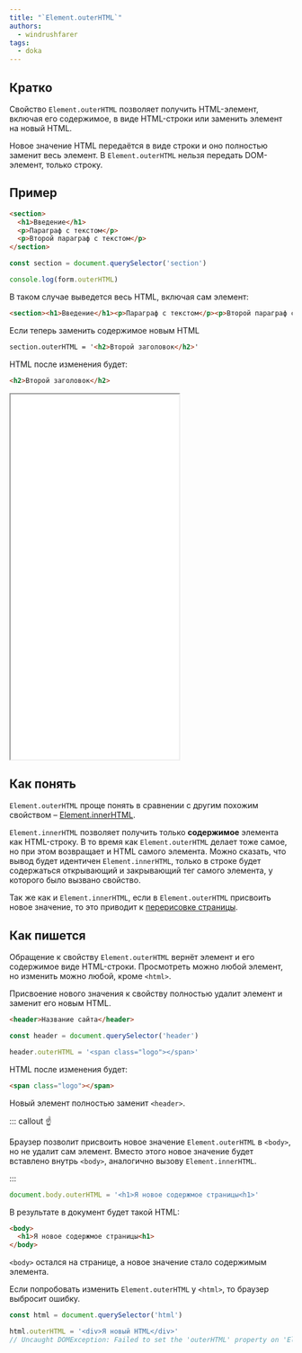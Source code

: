 ```yaml
---
title: "`Element.outerHTML`"
authors:
  - windrushfarer
tags:
  - doka
---
```


## Кратко

Свойство `Element.outerHTML` позволяет получить HTML-элемент, включая его содержимое, в виде HTML-строки или заменить элемент на новый HTML.

Новое значение HTML передаётся в виде строки и оно полностью заменит весь элемент. В `Element.outerHTML` нельзя передать DOM-элемент, только строку.

## Пример

```html
<section>
  <h1>Введение</h1>
  <p>Параграф с текстом</p>
  <p>Второй параграф с текстом</p>
</section>
```

```js
const section = document.querySelector('section')

console.log(form.outerHTML)
```

В таком случае выведется весь HTML, включая сам элемент:

```html
<section><h1>Введение</h1><p>Параграф с текстом</p><p>Второй параграф с текстом</p></section>
```

Если теперь заменить содержимое новым HTML

```html
section.outerHTML = '<h2>Второй заголовок</h2>'
```

HTML после изменения будет:

```html
<h2>Второй заголовок</h2>
```

<iframe title="Element.outerHTML — Element.outerHTML — Дока" src="demos/index/" height="650" sandbox></iframe>

## Как понять

`Element.outerHTML` проще понять в сравнении с другим похожим свойством – [Element.innerHTML](/js/element-innerhtml).

`Element.innerHTML` позволяет получить только **содержимое** элемента как HTML-строку. В то время как `Element.outerHTML` делает тоже самое, но при этом возвращает и HTML самого элемента. Можно сказать, что вывод будет идентичен `Element.innerHTML`, только в строке будет содержаться открывающий и закрывающий тег самого элемента, у которого было вызвано свойство.

Так же как и `Element.innerHTML`, если в `Element.outerHTML` присвоить новое значение, то это приводит к [перерисовке страницы](/js/how-the-browser-creates-pages).

## Как пишется

Обращение к свойству `Element.outerHTML` вернёт элемент и его содержимое виде HTML-строки. Просмотреть можно любой элемент, но изменить можно любой, кроме `<html>`.

Присвоение нового значения к свойству полностью удалит элемент и заменит его новым HTML.

```html
<header>Название сайта</header>
```

```js
const header = document.querySelector('header')

header.outerHTML = '<span class="logo"></span>'
```

HTML после изменения будет:

```html
<span class="logo"></span>
```

Новый элемент полностью заменит `<header>`.

::: callout ☝️

Браузер позволит присвоить новое значение `Element.outerHTML` в `<body>`, но не удалит сам элемент. Вместо этого новое значение будет вставлено внутрь `<body>`, аналогично вызову `Element.innerHTML`.

:::

```js
document.body.outerHTML = '<h1>Я новое содержмое страницы<h1>'
```

В результате в документ будет такой HTML:

```html
<body>
  <h1>Я новое содержмое страницы<h1>
</body>
```

`<body>` остался на странице, а новое значение стало содержимым элемента.

Если попробовать изменить `Element.outerHTML` у `<html>`, то браузер выбросит ошибку.

```js
const html = document.querySelector('html')

html.outerHTML = '<div>Я новый HTML</div>'
// Uncaught DOMException: Failed to set the 'outerHTML' property on 'Element'
```
